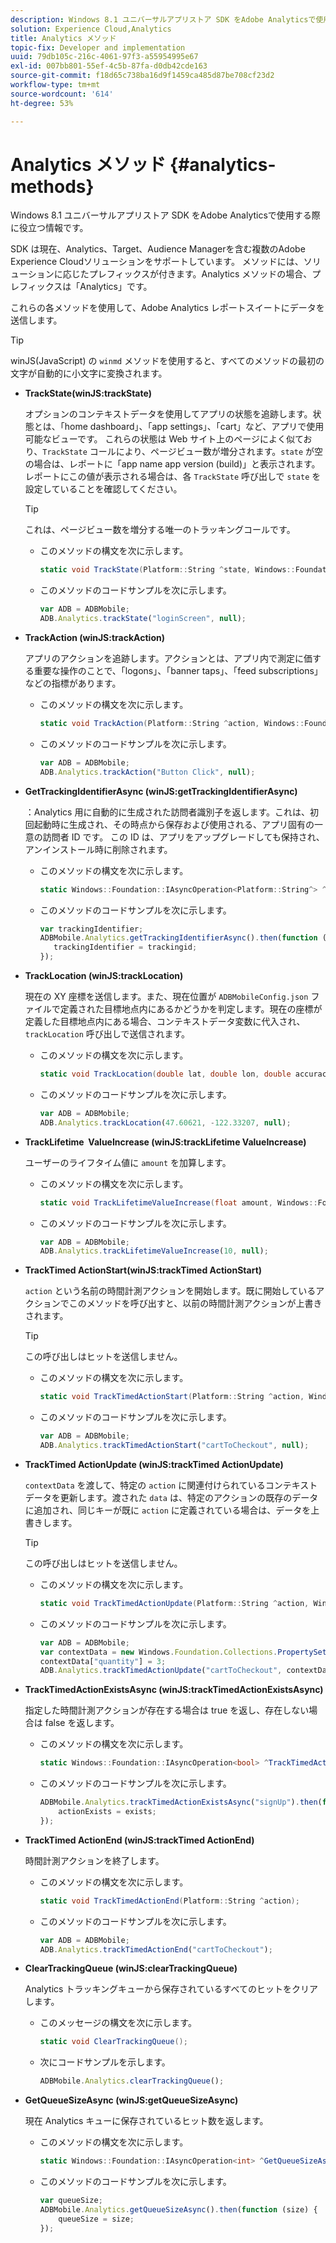 ```yaml
---
description: Windows 8.1 ユニバーサルアプリストア SDK をAdobe Analyticsで使用する際に役立つ情報です。
solution: Experience Cloud,Analytics
title: Analytics メソッド
topic-fix: Developer and implementation
uuid: 79db105c-216c-4061-97f3-a55954995e67
exl-id: 007bb801-55ef-4c5b-87fa-d0db42cde163
source-git-commit: f18d65c738ba16d9f1459ca485d87be708cf23d2
workflow-type: tm+mt
source-wordcount: '614'
ht-degree: 53%

---
```


# Analytics メソッド {#analytics-methods}

Windows 8.1 ユニバーサルアプリストア SDK をAdobe Analyticsで使用する際に役立つ情報です。

SDK は現在、Analytics、Target、Audience Managerを含む複数のAdobe Experience Cloudソリューションをサポートしています。 メソッドには、ソリューションに応じたプレフィックスが付きます。Analytics メソッドの場合、プレフィックスは「Analytics」です。

これらの各メソッドを使用して、Adobe Analytics レポートスイートにデータを送信します。

>[!TIP]
>
>winJS(JavaScript) の `winmd` メソッドを使用すると、すべてのメソッドの最初の文字が自動的に小文字に変換されます。

* **TrackState(winJS:trackState)**

   オプションのコンテキストデータを使用してアプリの状態を追跡します。状態とは、「home dashboard」、「app settings」、「cart」など、アプリで使用可能なビューです。 これらの状態は Web サイト上のページによく似ており、`TrackState` コールにより、ページビュー数が増分されます。`state` が空の場合は、レポートに「app name app version (build)」と表示されます。 レポートにこの値が表示される場合は、各 `TrackState` 呼び出しで `state` を設定していることを確認してください。

   >[!TIP]
   >
   >これは、ページビュー数を増分する唯一のトラッキングコールです。

   * このメソッドの構文を次に示します。

      ```csharp
      static void TrackState(Platform::String ^state, Windows::Foundation::Collections::IMap<Platform::String^, Platform::Object> ^contextData); 
      ```

   * このメソッドのコードサンプルを次に示します。

      ```js
      var ADB = ADBMobile;
      ADB.Analytics.trackState("loginScreen", null);
      ```

* **TrackAction (winJS:trackAction)**

   アプリのアクションを追跡します。アクションとは、アプリ内で測定に価する重要な操作のことで、「logons」、「banner taps」、「feed subscriptions」などの指標があります。

   * このメソッドの構文を次に示します。

      ```csharp
      static void TrackAction(Platform::String ^action, Windows::Foundation::Collections::IMap <Platform::String^, Platform::Object> ^contextData);
      ```

   * このメソッドのコードサンプルを次に示します。

      ```js
      var ADB = ADBMobile; 
      ADB.Analytics.trackAction("Button Click", null); 
      ```

* **GetTrackingIdentifierAsync (winJS:getTrackingIdentifierAsync)**

   ：Analytics 用に自動的に生成された訪問者識別子を返します。これは、初回起動時に生成され、その時点から保存および使用される、アプリ固有の一意の訪問者 ID です。 この ID は、アプリをアップグレードしても保持され、アンインストール時に削除されます。

   * このメソッドの構文を次に示します。

      ```csharp
      static Windows::Foundation::IAsyncOperation<Platform::String^> ^GetTrackingIdentifierAsync(); 
      ```

   * このメソッドのコードサンプルを次に示します。

      ```js
      var trackingIdentifier; 
      ADBMobile.Analytics.getTrackingIdentifierAsync().then(function (trackingid) { 
         trackingIdentifier = trackingid; 
      });
      ```

* **TrackLocation (winJS:trackLocation)**

   現在の XY 座標を送信します。また、現在位置が `ADBMobileConfig.json` ファイルで定義された目標地点内にあるかどうかを判定します。現在の座標が定義した目標地点内にある場合、コンテキストデータ変数に代入され、`trackLocation` 呼び出しで送信されます。

   * このメソッドの構文を次に示します。

      ```csharp
      static void TrackLocation(double lat, double lon, double accuracy, Windows::Foundation::Collections::IMap<Platform::String^, Platform::Object^> ^contextData);
      ```

   * このメソッドのコードサンプルを次に示します。

      ```js
      var ADB = ADBMobile; 
      ADB.Analytics.trackLocation(47.60621, -122.33207, null);
      ```

* **TrackLifetime &#x200B; ValueIncrease (winJS:trackLifetime &#x200B; ValueIncrease)**

   ユーザーのライフタイム値に `amount` を加算します。

   * このメソッドの構文を次に示します。

      ```csharp
      static void TrackLifetimeValueIncrease(float amount, Windows::Foundation::Collections::IMap<Platform::String^, Platform::Object^> ^contextData); 
      ```

   * このメソッドのコードサンプルを次に示します。

      ```js
      var ADB = ADBMobile; 
      ADB.Analytics.trackLifetimeValueIncrease(10, null); 
      ```

* **TrackTimed ActionStart(&#x200B;winJS:trackTimed ActionStart&#x200B;)**

   `action` という名前の時間計測アクションを開始します。既に開始しているアクションでこのメソッドを呼び出すと、以前の時間計測アクションが上書きされます。

   >[!TIP]
   >
   >この呼び出しはヒットを送信しません。

   * このメソッドの構文を次に示します。

      ```csharp
      static void TrackTimedActionStart(Platform::String ^action, Windows::Foundation::Collections::IMap<Platform::String^, Platform::Object^> ^contextData);
      ```

   * このメソッドのコードサンプルを次に示します。

      ```js
      var ADB = ADBMobile; 
      ADB.Analytics.trackTimedActionStart("cartToCheckout", null); 
      ```

* **TrackTimed ActionUpdate (&#x200B;winJS:trackTimed ActionUpdate&#x200B;)**

   `contextData` を渡して、特定の `action` に関連付けられているコンテキストデータを更新します。渡された `data` は、特定のアクションの既存のデータに追加され、同じキーが既に `action` に定義されている場合は、データを上書きします。

   >[!TIP]
   >
   >この呼び出しはヒットを送信しません。

   * このメソッドの構文を次に示します。

      ```csharp
      static void TrackTimedActionUpdate(Platform::String ^action, Windows::Foundation::Collections::IMap<Platform::String^, Platform::Object^> ^contextData); 
      ```

   * このメソッドのコードサンプルを次に示します。

      ```js
      var ADB = ADBMobile; 
      var contextData = new Windows.Foundation.Collections.PropertySet(); 
      contextData["quantity"] = 3; 
      ADB.Analytics.trackTimedActionUpdate("cartToCheckout", contextData); 
      ```

* **TrackTimedActionExistsAsync (winJS:trackTimedActionExistsAsync)**

   指定した時間計測アクションが存在する場合は true を返し、存在しない場合は false を返します。

   * このメソッドの構文を次に示します。

      ```csharp
      static Windows::Foundation::IAsyncOperation<bool> ^TrackTimedActionExistsAsync(Platform::String ^action); 
      ```

   * このメソッドのコードサンプルを次に示します。

      ```js
      ADBMobile.Analytics.trackTimedActionExistsAsync("signUp").then(function (exists) { 
          actionExists = exists; 
      });
      ```

* **TrackTimed ActionEnd (&#x200B;winJS:trackTimed ActionEnd&#x200B;)**

   時間計測アクションを終了します。

   * このメソッドの構文を次に示します。

      ```csharp
      static void TrackTimedActionEnd(Platform::String ^action);
      ```

   * このメソッドのコードサンプルを次に示します。

      ```js
      var ADB = ADBMobile; 
      ADB.Analytics.trackTimedActionEnd("cartToCheckout"); 
      ```

* **ClearTrackingQueue (winJS:clearTrackingQueue)**

   Analytics トラッキングキューから保存されているすべてのヒットをクリアします。

   * このメッセージの構文を次に示します。

      ```csharp
      static void ClearTrackingQueue();
      ```

   * 次にコードサンプルを示します。

      ```js
      ADBMobile.Analytics.clearTrackingQueue();
      ```

* **GetQueueSizeAsync (winJS:getQueueSizeAsync)**

   現在 Analytics キューに保存されているヒット数を返します。

   * このメソッドの構文を次に示します。

      ```csharp
      static Windows::Foundation::IAsyncOperation<int> ^GetQueueSizeAsync();
      ```

   * このメソッドのコードサンプルを次に示します。

      ```js
      var queueSize; 
      ADBMobile.Analytics.getQueueSizeAsync().then(function (size) { 
          queueSize = size; 
      });
      ```
